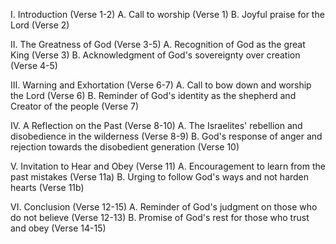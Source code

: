 I. Introduction (Verse 1-2)
   A. Call to worship (Verse 1)
   B. Joyful praise for the Lord (Verse 2)

II. The Greatness of God (Verse 3-5)
   A. Recognition of God as the great King (Verse 3)
   B. Acknowledgment of God's sovereignty over creation (Verse 4-5)

III. Warning and Exhortation (Verse 6-7)
   A. Call to bow down and worship the Lord (Verse 6)
   B. Reminder of God's identity as the shepherd and Creator of the people (Verse 7)

IV. A Reflection on the Past (Verse 8-10)
   A. The Israelites' rebellion and disobedience in the wilderness (Verse 8-9)
   B. God's response of anger and rejection towards the disobedient generation (Verse 10)

V. Invitation to Hear and Obey (Verse 11)
    A. Encouragement to learn from the past mistakes (Verse 11a)
    B. Urging to follow God's ways and not harden hearts (Verse 11b)

VI. Conclusion (Verse 12-15)
    A. Reminder of God's judgment on those who do not believe (Verse 12-13)
    B. Promise of God's rest for those who trust and obey (Verse 14-15)